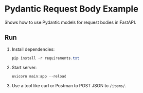 # Pydantic Request Body Example

Shows how to use Pydantic models for request bodies in FastAPI.

## Run
1. Install dependencies:
   ```powershell
   pip install -r requirements.txt
   ```
2. Start server:
   ```powershell
   uvicorn main:app --reload
   ```
3. Use a tool like curl or Postman to POST JSON to `/items/`.
